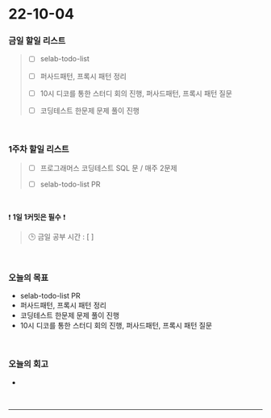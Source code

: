 # 22-10-04

### 금일 할일 리스트
> - [ ]  selab-todo-list
>
> - [ ]  퍼사드패턴, 프록시 패턴 정리
>
> - [ ]  10시 디코를 통한 스터디 회의 진행, 퍼사드패턴, 프록시 패턴 질문
>
> - [ ]  코딩테스트 한문제 문제 풀이 진행

<br/>

### 1주차 할일 리스트  

> - [ ]  프로그래머스 코딩테스트 SQL 문 / 매주 2문제  
>
> - [ ]  selab-todo-list PR

<br/>

❗ **1일 1커밋은 필수** ❗
> 🕒 금일 공부 시간 :  [  ]    
  
<br/>

### 오늘의 목표
- selab-todo-list PR
- 퍼사드패턴, 프록시 패턴 정리
- 코딩테스트 한문제 문제 풀이 진행
- 10시 디코를 통한 스터디 회의 진행, 퍼사드패턴, 프록시 패턴 질문

<br>

### 오늘의 회고
- 


<br/>

------------  